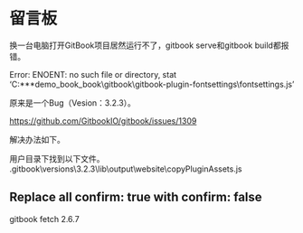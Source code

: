 # 留言板

换一台电脑打开GitBook项目居然运行不了，gitbook serve和gitbook build都报错。

Error: ENOENT: no such file or directory, stat ‘C:***demo_book\_book\gitbook\gitbook-plugin-fontsettings\fontsettings.js’

原来是一个Bug（Vesion：3.2.3）。

https://github.com/GitbookIO/gitbook/issues/1309

解决办法如下。

用户目录下找到以下文件。
<user>\.gitbook\versions\3.2.3\lib\output\website\copyPluginAssets.js

Replace all
confirm: true
with
confirm: false
--------------------- 

gitbook fetch 2.6.7


